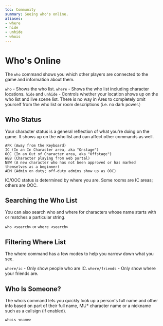 ```yaml
---
toc: Community
summary: Seeing who's online.
aliases:
- where
- hide
- unhide
- whois
---
```

# Who's Online

The `who` command shows you which other players are connected to the game and information about them.

`who` - Shows the who list.
`where` - Shows the who list including character locations.
`hide` and `unhide` - Controls whether your location shows up on the who list and live scene list.
      There is no way in Ares to completely omit yourself from the who list or room descriptions (i.e. no dark power.)

## Who Status

Your character status is a general reflection of what you're doing on the game.  It shows up on the who list and can affect other commands as well.

    AFK (Away from the Keyboard)
    IC (In an In Character area, aka "Onstage")
    OOC (In an Out of Character area, aka "Offstage")
    WEB (Character playing from web portal)
    NEW (A new character who has not been approved or has marked themselves as a beginner)
    ADM (Admin on duty; off-duty admins show up as OOC)

IC/OOC status is determined by where you are.  Some rooms are IC areas; others are OOC.

## Searching the Who List

You can also search who and where for characters whose name starts with or matches a particular string.

`who <search>` or `where <search>`
  
## Filtering Where List

The where command has a few modes to help you narrow down what you see.

`where/ic` - Only show people who are IC.
`where/friends` - Only show where your friends are.

## Who Is Someone?

The whois command lets you quickly look up a person's full name and other info based on part of their full name, MU* character name or a nickname such as a callsign (if enabled).

`whois <name>`